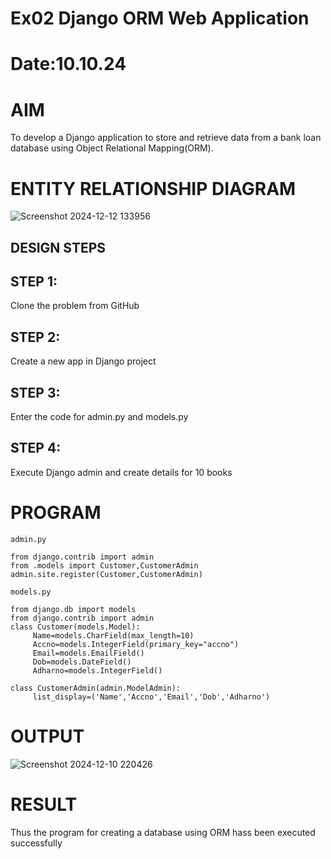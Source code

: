 # Ex02 Django ORM Web Application
# Date:10.10.24
# AIM
To develop a Django application to store and retrieve data from a bank loan database using Object Relational Mapping(ORM).

# ENTITY RELATIONSHIP DIAGRAM

![Screenshot 2024-12-12 133956](https://github.com/user-attachments/assets/331d7e79-8789-47ce-b59d-14a404d7789a)


## DESIGN STEPS
## STEP 1:
Clone the problem from GitHub

## STEP 2:
Create a new app in Django project

## STEP 3:
Enter the code for admin.py and models.py

## STEP 4:
Execute Django admin and create details for 10 books

# PROGRAM
```
admin.py

from django.contrib import admin
from .models import Customer,CustomerAdmin
admin.site.register(Customer,CustomerAdmin)

models.py

from django.db import models
from django.contrib import admin
class Customer(models.Model):
     Name=models.CharField(max_length=10)
     Accno=models.IntegerField(primary_key="accno")
     Email=models.EmailField()
     Dob=models.DateField()
     Adharno=models.IntegerField()

class CustomerAdmin(admin.ModelAdmin):
     list_display=('Name','Accno','Email','Dob','Adharno')

```
# OUTPUT
![Screenshot 2024-12-10 220426](https://github.com/user-attachments/assets/a9666b6b-47c6-4bfc-b084-3eab720a94ca)


# RESULT
Thus the program for creating a database using ORM hass been executed successfully
